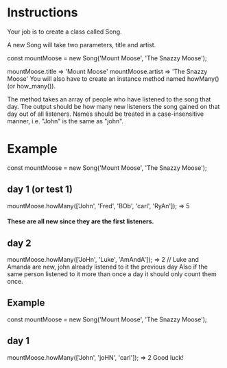 # Instructions
Your job is to create a class called Song.

A new Song will take two parameters, title and artist.

const mountMoose = new Song('Mount Moose', 'The Snazzy Moose');

mountMoose.title => 'Mount Moose'
mountMoose.artist => 'The Snazzy Moose'
You will also have to create an instance method named howMany() (or how_many()).

The method takes an array of people who have listened to the song that day. The output should be how many new listeners the song gained on that day out of all listeners. Names should be treated in a case-insensitive manner, i.e. "John" is the same as "john".

# Example
const mountMoose = new Song('Mount Moose', 'The Snazzy Moose');

## day 1 (or test 1)
mountMoose.howMany(['John', 'Fred', 'BOb', 'carl', 'RyAn']); => 5
#### These are all new since they are the first listeners.

## day 2
mountMoose.howMany(['JoHn', 'Luke', 'AmAndA']); => 2
// Luke and Amanda are new, john already listened to it the previous day
Also if the same person listened to it more than once a day it should only count them once.

## Example
const mountMoose = new Song('Mount Moose', 'The Snazzy Moose');

## day 1
mountMoose.howMany(['John', 'joHN', 'carl']); => 2
Good luck!
